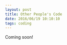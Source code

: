 ```yaml
---
layout: post
title: Other People's Code
date: 2016/06/19 10:10:10
tags: coding
---
```


Coming soon!
